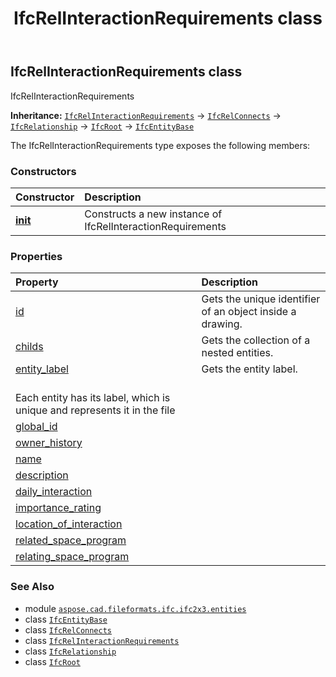 ﻿---
title: IfcRelInteractionRequirements class
second_title: Aspose.CAD for Python via .NET API References
description: 
type: docs
weight: 4750
url: /python-net/aspose.cad.fileformats.ifc.ifc2x3.entities/ifcrelinteractionrequirements/
is_root: false
---

## IfcRelInteractionRequirements class

IfcRelInteractionRequirements



**Inheritance:** [`IfcRelInteractionRequirements`](/cad/python-net/aspose.cad.fileformats.ifc.ifc2x3.entities/ifcrelinteractionrequirements) → 
[`IfcRelConnects`](/cad/python-net/aspose.cad.fileformats.ifc.ifc2x3.entities/ifcrelconnects) → 
[`IfcRelationship`](/cad/python-net/aspose.cad.fileformats.ifc.ifc2x3.entities/ifcrelationship) → 
[`IfcRoot`](/cad/python-net/aspose.cad.fileformats.ifc.ifc2x3.entities/ifcroot) → 
[`IfcEntityBase`](/cad/python-net/aspose.cad.fileformats.ifc/ifcentitybase)



The IfcRelInteractionRequirements type exposes the following members:

### Constructors
| Constructor | Description |
| :- | :- |
| [__init__](/cad/python-net/aspose.cad.fileformats.ifc.ifc2x3.entities/ifcrelinteractionrequirements/__init__/#) | Constructs a new instance of IfcRelInteractionRequirements |


### Properties
| Property | Description |
| :- | :- |
| [id](/cad/python-net/aspose.cad.fileformats.ifc.ifc2x3.entities/ifcrelinteractionrequirements/id) | Gets the unique identifier of an object inside a drawing. |
| [childs](/cad/python-net/aspose.cad.fileformats.ifc.ifc2x3.entities/ifcrelinteractionrequirements/childs) | Gets the collection of a nested entities. |
| [entity_label](/cad/python-net/aspose.cad.fileformats.ifc.ifc2x3.entities/ifcrelinteractionrequirements/entity_label) | Gets the entity label.<br/>Each entity has its label, which is unique and represents it in the file |
| [global_id](/cad/python-net/aspose.cad.fileformats.ifc.ifc2x3.entities/ifcrelinteractionrequirements/global_id) |  |
| [owner_history](/cad/python-net/aspose.cad.fileformats.ifc.ifc2x3.entities/ifcrelinteractionrequirements/owner_history) |  |
| [name](/cad/python-net/aspose.cad.fileformats.ifc.ifc2x3.entities/ifcrelinteractionrequirements/name) |  |
| [description](/cad/python-net/aspose.cad.fileformats.ifc.ifc2x3.entities/ifcrelinteractionrequirements/description) |  |
| [daily_interaction](/cad/python-net/aspose.cad.fileformats.ifc.ifc2x3.entities/ifcrelinteractionrequirements/daily_interaction) |  |
| [importance_rating](/cad/python-net/aspose.cad.fileformats.ifc.ifc2x3.entities/ifcrelinteractionrequirements/importance_rating) |  |
| [location_of_interaction](/cad/python-net/aspose.cad.fileformats.ifc.ifc2x3.entities/ifcrelinteractionrequirements/location_of_interaction) |  |
| [related_space_program](/cad/python-net/aspose.cad.fileformats.ifc.ifc2x3.entities/ifcrelinteractionrequirements/related_space_program) |  |
| [relating_space_program](/cad/python-net/aspose.cad.fileformats.ifc.ifc2x3.entities/ifcrelinteractionrequirements/relating_space_program) |  |



### See Also
* module [`aspose.cad.fileformats.ifc.ifc2x3.entities`](..)
* class [`IfcEntityBase`](/cad/python-net/aspose.cad.fileformats.ifc/ifcentitybase)
* class [`IfcRelConnects`](/cad/python-net/aspose.cad.fileformats.ifc.ifc2x3.entities/ifcrelconnects)
* class [`IfcRelInteractionRequirements`](/cad/python-net/aspose.cad.fileformats.ifc.ifc2x3.entities/ifcrelinteractionrequirements)
* class [`IfcRelationship`](/cad/python-net/aspose.cad.fileformats.ifc.ifc2x3.entities/ifcrelationship)
* class [`IfcRoot`](/cad/python-net/aspose.cad.fileformats.ifc.ifc2x3.entities/ifcroot)
